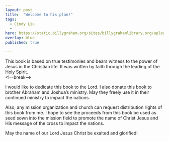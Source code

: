 ```yaml
---
layout: post
title:  "Welcome to his plan!"
tags:
  - Cindy Liu
  - 
hero: https://static.billygraham.org/sites/billygrahamlibrary.org/uploads/pro/2016/03/Cross-Easter.jpg
overlay: blue
published: true

---
```

This book is based on true testimonies and bears witness to the power of Jesus in the Christian life. It was written by faith through the leading of the Holy Spirit.     
<!–-break-–>

I would like to dedicate this book to the Lord. I also donate this book to brother Abraham and Joshua’s ministry. May they freely use it in their continued ministry to impact the nations. 

Also, any mission organization and church can request distribution rights of this book from me. I hope to see the proceeds from this book be used as seed sown into the mission field to promote the name of Christ Jesus and His message of the cross to impact the nations.

May the name of our Lord Jesus Christ be exalted and glorified!

